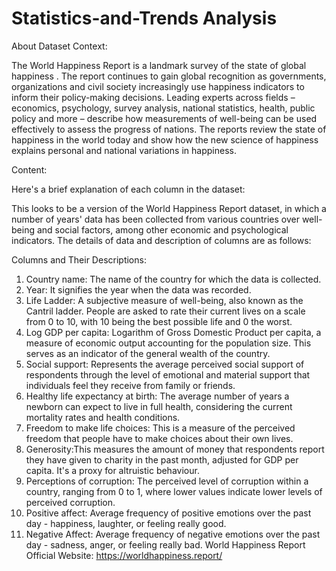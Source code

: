 # Statistics-and-Trends Analysis

About Dataset
Context:

The World Happiness Report is a landmark survey of the state of global happiness . The report continues to gain global recognition as governments, organizations and civil society increasingly use happiness indicators to inform their policy-making decisions. Leading experts across fields – economics, psychology, survey analysis, national statistics, health, public policy and more – describe how measurements of well-being can be used effectively to assess the progress of nations. The reports review the state of happiness in the world today and show how the new science of happiness explains personal and national variations in happiness.

Content:

Here's a brief explanation of each column in the dataset:

This looks to be a version of the World Happiness Report dataset, in which a number of years' data has been collected from various countries over well-being and social factors, among other economic and psychological indicators. The details of data and description of columns are as follows:

Columns and Their Descriptions:
1. Country name: The name of the country for which the data is collected.
2. Year: It signifies the year when the data was recorded.
3. Life Ladder: A subjective measure of well-being, also known as the Cantril ladder. People are asked to rate their current lives on a scale from 0 to 10, with 10 being the best possible life and 0 the worst.
4. Log GDP per capita: Logarithm of Gross Domestic Product per capita, a measure of economic output accounting for the population size. This serves as an indicator of the general wealth of the country.
5. Social support: Represents the average perceived social support of respondents through the level of emotional and material support that individuals feel they receive from family or friends.
6. Healthy life expectancy at birth: The average number of years a newborn can expect to live in full health, considering the current mortality rates and health conditions.
7. Freedom to make life choices: This is a measure of the perceived freedom that people have to make choices about their own lives.
8. Generosity:This measures the amount of money that respondents report they have given to charity in the past month, adjusted for GDP per capita. It's a proxy for altruistic behaviour.
9. Perceptions of corruption: The perceived level of corruption within a country, ranging from 0 to 1, where lower values indicate lower levels of perceived corruption.
10. Positive affect: Average frequency of positive emotions over the past day - happiness, laughter, or feeling really good.
11. Negative Affect: Average frequency of negative emotions over the past day - sadness, anger, or feeling really bad.
         World Happiness Report Official Website: https://worldhappiness.report/

